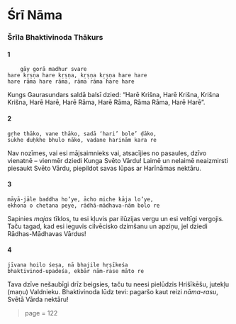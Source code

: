 # Śrī Nāma

### Šrīla Bhaktivinoda Thākurs

#### 1

        gāy gorā madhur svare
    hare kṛṣṇa hare kṛṣṇa, kṛṣṇa kṛṣṇa hare hare
    hare rāma hare rāma, rāma rāma hare hare

Kungs Gaurasundars saldā balsī dzied: “Harē Krišna, Harē Krišna, Krišna Krišna, Harē Harē, Harē Rāma, Harē Rāma, Rāma Rāma, Harē Harē”.

#### 2

    gṛhe thāko, vane thāko, sadā ‘hari’ bole’ ḍāko,
    sukhe duḥkhe bhulo nāko, vadane harinām kara re

Nav nozīmes, vai esi mājsaimnieks vai, atsacījies no pasaules, dzīvo vienatnē – vienmēr dziedi Kunga Svēto Vārdu! Laimē un nelaimē neaizmirsti piesaukt Svēto Vārdu, piepildot savas lūpas ar Harīnāmas nektāru.

#### 3

    māyā-jāle baddha ho’ye, ācho miche kāja lo’ye,
    ekhona o chetana peye, rādhā-mādhava-nām bolo re

Sapinies *majas* tīklos, tu esi kļuvis par ilūzijas vergu un esi veltīgi vergojis. Taču tagad, kad esi ieguvis cilvēcisko dzimšanu un apziņu, jel dziedi Rādhas-Mādhavas Vārdus!

#### 4

    jīvana hoilo śeṣa, nā bhajile hṛṣīkeśa
    bhaktivinod-upadeśa, ekbār nām-rase māto re

Tava dzīve nešaubīgi drīz beigsies, taču tu neesi pielūdzis Hrišīkēšu, jutekļu (maņu) Valdnieku. Bhaktivinoda lūdz tevi: pagaršo kaut reizi *nāma-rasu*, Svētā Vārda nektāru!


> page = 122
